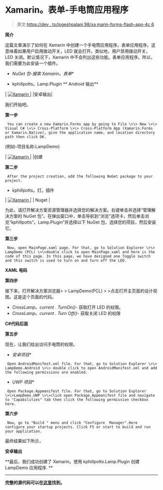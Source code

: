 # Xamarin。表单-手电筒应用程序

> 原文:[https://dev . to/logeshpalani 98/xa marin-forms-flash-app-4c 6](https://dev.to/logeshpalani98/xamarin-forms-flashlight-app-4c6)

**简介**

这篇文章演示了如何在 Xamarin 中创建一个手电筒应用程序。表单应用程序。这意味着如果用户启用拨动开关，LED 就会打开。类似地，用户禁用拨动开关，LED 关闭。默认情况下，Xamarin 中不会列出这些功能。表单应用程序。所以，我们需要为此安装一个插件。

* *NuGet 包-搜索 Xamarin。表单**

*   kphillpotts。Lamp.Plugin ** Android 输出**

| [![Xamarin](../Images/20a39b205c3b407b4fa4941e61b7249d.png "Xamarin.Forms") ](https://2.bp.blogspot.com/-dO02YggTyz4/W4V1mPfcg0I/AAAAAAAAK2U/sTFlgJfFQxgMahab2WGWw0iAmK24nCg-wCEwYBhgL/s1600/Android%2BOutput.gif) |
|安卓输出|

我们开始吧。

**第一步**

```
 You can create a new Xamarin.Forms app by going to File \>\> New \>\> Visual C# \>\> Cross-Platform \>\> Cross-Platform App (Xamarin.Forms or Xamarin.Native), give the application name, and location directory path then click OK. 
```

(例如-项目名称:LampDemo)

| [![Xamarin](../Images/f7ca3815f020e660011462213c4db1c4.png "Xamarin.Forms") ](https://3.bp.blogspot.com/-u41JsyR-tXU/W4V1mCgf0bI/AAAAAAAAK2Y/BgBHdsM5xO8DUD_y_YxABcuO9dy4UWaaQCEwYBhgL/s1600/Create.png) |
|创建

**第二步**

```
 After the project creation, add the following NuGet package to your project. 
```

*   kphillpotts。灯。插件

| [![Xamarin](../Images/49a56abe0cb383609794b806e1823fb5.png "Xamarin.Forms") ](https://2.bp.blogspot.com/-gnIrorfpP18/W4V1mEhXH9I/AAAAAAAAK2c/OkAnE0cQbV4lpoKWbB6maquRn0DCiu4VQCEwYBhgL/s1600/Nuget.png) |
| Nuget |

为此，请打开解决方案资源管理器并选择您的解决方案。右键单击并选择“管理解决方案的 NuGet 包”。在弹出窗口中，单击导航到“浏览”选项卡，然后单击浏览“kphillpotts”。Lamp.Plugin”并选择以下 NuGet 包，选择您的项目，然后安装它。

**第三步**

```
 Now, open MainPage.xaml page. For that, go to Solution Explorer \>\> LampDemo (PCL) \>\>double click to open MainPage.xaml and here is the code of this page. In this page, we have designed one Toggle switch and this switch is used to turn on and turn off the LED. 
```

**XAML 电码**

**第四步**

接下来，打开解决方案浏览器> > LampDemo(PCL) > >点击打开主页面的设计视图。这是这个页面的代码。

*   _CrossLamp。current . TurnOn()-_ 获取打开 LED 的权限。
*   _CrossLamp。current . Turn Off()-_ 获取关闭 LED 的权限

**C#代码后面**

**第五步**

现在，让我们给出访问手电筒的权限。

* *安卓项目**

```
 Open AndroidManifest.xml file. For that, go to Solution Explorer \>\> LampDemo.Android \>\> double click to open AndroidManifest.xml and add the following permissions are enabled. 
```

* *UWP 项目**

```
 Open Package.Appmanifest file. For that, go to Solution Explorer \>\>LampDemo.UWP \>\>click open Package.Appmanifest file and navigate to "Capabilities" tab then click the following permission checkbox here. 
```

**第六步**

```
 Now, go to "Build " menu and click "Configure  Manager".Here configure your startup projects. Click F5 or start to build and run your application. 
```

最终结果如下所示，

**安卓输出**

**最后，我们成功创建了 Xamarin。使用 kphillpotts.Lamp.Plugin 创建 LampDemo 应用程序. **

* * *

**完整的源代码可以在[这里](https://github.com/logeshpalani98/FlashLight-App)找到。**